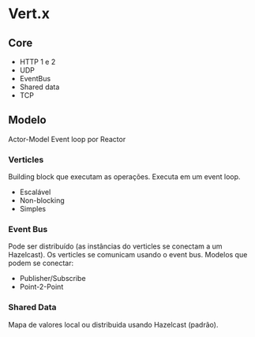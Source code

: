 # Vert.x


## Core
* HTTP 1 e 2
* UDP
* EventBus
* Shared data
* TCP


## Modelo
Actor-Model
Event loop por Reactor

### Verticles
Building block que executam as operações.
Executa em um event loop.
* Escalável
* Non-blocking
* Simples


### Event Bus
Pode ser distribuído (as instâncias do verticles se conectam a um Hazelcast).
Os verticles se comunicam usando o event bus.
Modelos que podem se conectar:
* Publisher/Subscribe
* Point-2-Point

### Shared Data
Mapa de valores local ou distribuida usando Hazelcast (padrão).
